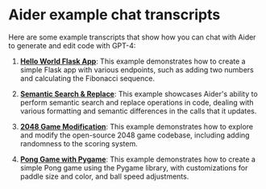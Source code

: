 # Aider example chat transcripts

Here are some example transcripts that show how you can chat with Aider to generate and edit code with GPT-4:

1. [**Hello World Flask App**](hello-world-flask.md): This example demonstrates how to create a simple Flask app with various endpoints, such as adding two numbers and calculating the Fibonacci sequence.

2. [**Semantic Search & Replace**](semantic-search-replace.md): This example showcases Aider's ability to perform semantic search and replace operations in code, dealing with various formatting and semantic differences in the calls that it updates.

3. [**2048 Game Modification**](2048-game.md): This example demonstrates how to explore and modify the open-source 2048 game codebase, including adding randomness to the scoring system.

4. [**Pong Game with Pygame**](pong.md): This example demonstrates how to create a simple Pong game using the Pygame library, with customizations for paddle size and color, and ball speed adjustments.
